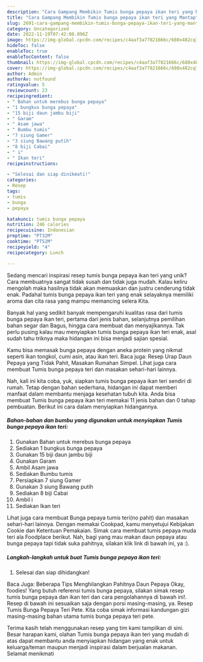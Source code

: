 ```yaml
---
description: "Cara Gampang Membikin Tumis bunga pepaya ikan teri yang Mantap"
title: "Cara Gampang Membikin Tumis bunga pepaya ikan teri yang Mantap"
slug: 2691-cara-gampang-membikin-tumis-bunga-pepaya-ikan-teri-yang-mantap
category: Uncategorized
date: 2022-11-19T07:42:08.096Z
image: https://img-global.cpcdn.com/recipes/c4aaf3a77821666c/680x482cq70/tumis-bunga-pepaya-ikan-teri-foto-resep-utama.jpg
hideToc: false
enableToc: true
enableTocContent: false
thumbnail: https://img-global.cpcdn.com/recipes/c4aaf3a77821666c/680x482cq70/tumis-bunga-pepaya-ikan-teri-foto-resep-utama.jpg
cover: https://img-global.cpcdn.com/recipes/c4aaf3a77821666c/680x482cq70/tumis-bunga-pepaya-ikan-teri-foto-resep-utama.jpg
author: Admin
authorAv: notfound
ratingvalue: 5
reviewcount: 23
recipeingredient:
- " Bahan untuk merebus bunga pepaya"
- "1 bungkus bunga pepaya"
- "15 biji daun jambu biji"
- " Garam"
- " Asam jawa"
- " Bumbu tumis"
- "7 siung Gamer"
- "3 siung Bawang putih"
- "8 biji Cabai"
- " i"
- " Ikan teri"
recipeinstructions:

- "Selesai dan siap dinikmati!"
categories:
- Resep
tags:
- tumis
- bunga
- pepaya

katakunci: tumis bunga pepaya 
nutrition: 246 calories
recipecuisine: Indonesian
preptime: "PT32M"
cooktime: "PT52M"
recipeyield: "4"
recipecategory: Lunch

---
```





Sedang mencari inspirasi resep tumis bunga pepaya ikan teri yang unik? Cara membuatnya sangat tidak susah dan tidak juga mudah. Kalau keliru mengolah maka hasilnya tidak akan memuaskan dan justru cenderung tidak enak. Padahal tumis bunga pepaya ikan teri yang enak selayaknya memiliki aroma dan cita rasa yang mampu memancing selera Kita.





Banyak hal yang sedikit banyak mempengaruhi kualitas rasa dari tumis bunga pepaya ikan teri, pertama dari jenis bahan, selanjutnya pemilihan bahan segar dan Bagus, hingga cara membuat dan menyajikannya. Tak perlu pusing kalau mau menyiapkan tumis bunga pepaya ikan teri enak,      asal sudah tahu triknya maka hidangan ini bisa menjadi sajian spesial.














Kamu bisa memasak bunga pepaya dengan aneka protein yang nikmat seperti ikan tongkol, cumi asin, atau ikan teri. Baca juga: Resep Urap Daun Pepaya yang Tidak Pahit, Masakan Rumahan Simpel. Lihat juga cara membuat Tumis bunga pepaya teri dan masakan sehari-hari lainnya.






Nah, kali ini kita coba, yuk, siapkan tumis bunga pepaya ikan teri sendiri di rumah. Tetap dengan bahan sederhana, hidangan ini dapat memberi manfaat dalam membantu menjaga kesehatan tubuh kita. Anda bisa membuat Tumis bunga pepaya ikan teri memakai 11 jenis bahan dan 0 tahap pembuatan. Berikut ini cara dalam menyiapkan hidangannya.

<!--inarticleads1-->

##### Bahan-bahan dan bumbu yang digunakan untuk menyiapkan Tumis bunga pepaya ikan teri:

1. Gunakan  Bahan untuk merebus bunga pepaya
1. Sediakan 1 bungkus bunga pepaya
1. Gunakan 15 biji daun jambu biji
1. Gunakan  Garam
1. Ambil  Asam jawa
1. Sediakan  Bumbu tumis
1. Persiapkan 7 siung Gamer
1. Gunakan 3 siung Bawang putih
1. Sediakan 8 biji Cabai
1. Ambil  i
1. Sediakan  Ikan teri


Lihat juga cara membuat Bunga pepaya tumis teri(no pahit) dan masakan sehari-hari lainnya. Dengan memakai Cookpad, kamu menyetujui Kebijakan Cookie dan Ketentuan Pemakaian. Simak cara membuat tumis pepaya muda teri ala Foodplace berikut. Nah, bagi yang mau makan daun pepaya atau bunga pepaya tapi tidak suka pahitnya, silakan klik link di bawah ini, ya :). 

<!--inarticleads2-->

##### Langkah-langkah untuk buat Tumis bunga pepaya ikan teri:


1. Selesai dan siap dihidangkan!

Baca Juga: Beberapa Tips Menghilangkan Pahitnya Daun Pepaya Okay, foodies! Yang butuh referensi tumis bunga pepaya, silakan simak resep tumis bunga pepaya dan ikan teri dan cara pengolahannya di bawah ini!. Resep di bawah ini sesuaikan saja dengan porsi masing-masing, ya. Resep Tumis Bunga Pepaya Teri Pete. Kita coba simak informasi kandungan gizi masing-masing bahan utama tumis bunga pepaya teri pete. 

Terima kasih telah menggunakan resep yang tim kami tampilkan di sini. Besar harapan kami, olahan Tumis bunga pepaya ikan teri yang mudah di atas dapat membantu anda menyiapkan hidangan yang enak untuk keluarga/teman maupun menjadi inspirasi dalam berjualan makanan. Selamat menikmati
